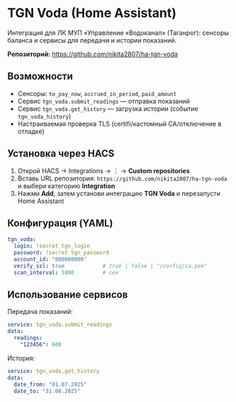 # TGN Voda (Home Assistant)

Интеграция для ЛК МУП «Управление «Водоканал» (Таганрог): сенсоры баланса и сервисы для передачи и истории показаний.

**Репозиторий:** https://github.com/nikita2807/ha-tgn-voda

## Возможности
- Сенсоры: `to_pay_now`, `accrued_in_period`, `paid_amount`
- Сервис `tgn_voda.submit_readings` — отправка показаний
- Сервис `tgn_voda.get_history` — загрузка истории (событие `tgn_voda_history`)
- Настраиваемая проверка TLS (certifi/кастомный CA/отключение в отладке)

## Установка через HACS
1. Открой HACS → Integrations → ⋮ → **Custom repositories**
2. Вставь URL репозитория: `https://github.com/nikita2807/ha-tgn-voda` и выбери категорию **Integration**
3. Нажми **Add**, затем установи интеграцию **TGN Voda** и перезапусти Home Assistant

## Конфигурация (YAML)
```yaml
tgn_voda:
  login: !secret tgn_login
  password: !secret tgn_password
  account_id: "800000000"
  verify_ssl: true            # true | false | "/config/ca.pem"
  scan_interval: 1800         # сек
```

## Использование сервисов
Передача показаний:
```yaml
service: tgn_voda.submit_readings
data:
  readings:
    "123456": 600
```

История:
```yaml
service: tgn_voda.get_history
data:
  date_from: "01.07.2025"
  date_to: "31.08.2025"
```